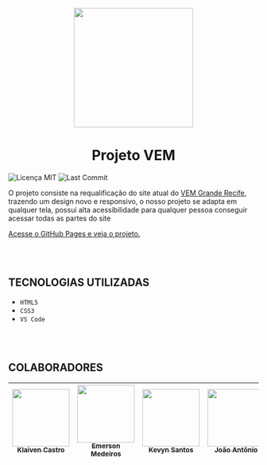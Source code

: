<p align="center">
  <img src="https://user-images.githubusercontent.com/95566189/180925220-71abef0b-73b1-425f-8844-edaa3f5b859a.png" width=240/>
</p>

<h1 align="center"> Projeto VEM </h1>

![Licença MIT](https://img.shields.io/github/license/klaiven/ProjetoVEMv1)
![Last Commit](https://img.shields.io/github/last-commit/klaiven/ProjetoVEMv1)


<p>O projeto consiste na requalificação do site atual do <a href="http://vemgranderecife.com.br">VEM Grande Recife</a>, trazendo um design novo e responsivo, o nosso projeto se adapta em qualquer tela, possui alta acessibilidade para qualquer pessoa conseguir acessar todas as partes do site</p>
<p><a href="https://klaiven.github.io/ProjetoVEMv1" title="Clique e acesse agora!">Acesse o GitHub Pages e veja o projeto.</a></p>

</br></br>

## TECNOLOGIAS UTILIZADAS

- ``HTML5``
- ``CSS3``
- ``VS Code``

</br></br>

## COLABORADORES

[<img src="https://avatars.githubusercontent.com/u/95566189?v=4" width=115><br><sub>Klaiven Castro</sub>](https://github.com/klaiven) | [<img src="https://avatars.githubusercontent.com/u/104866150?v=4" width=115><br><sub>Emerson Medeiros</sub>](https://github.com/DevEmers0n) | [<img src="https://avatars.githubusercontent.com/u/10486610?v=4" width=115><br><sub>Kevyn Santos</sub>](https://github.com/) | [<img src="https://avatars.githubusercontent.com/u/10486650?v=4" width=115><br><sub>João Antônio</sub>](https://github.com/) | [<img src="https://avatars.githubusercontent.com/u/10486650?v=4" width=115><br><sub>Cleyton Lucas</sub>](https://github.com/) | 
| :---: | :---: | :---: | :---: | :---: |
